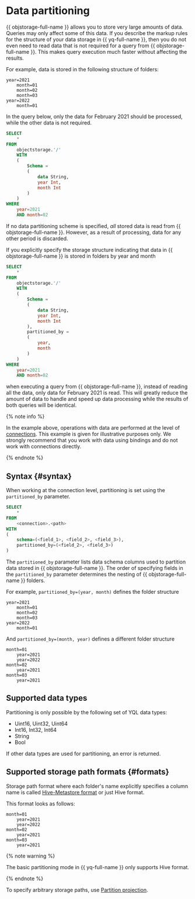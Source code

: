# Data partitioning

{{ objstorage-full-name }} allows you to store very large amounts of data. Queries may only affect some of this data. If you describe the markup rules for the structure of your data storage in {{ yq-full-name }}, then you do not even need to read data that is not required for a query from {{ objstorage-full-name }}. This makes query execution much faster without affecting the results.

For example, data is stored in the following structure of folders:

```
year=2021
    month=01
    month=02
    month=03
year=2022
    month=01
```

In the query below, only the data for February 2021 should be processed, while the other data is not required.

```sql
SELECT
    *
FROM
    objectstorage.'/'
    WITH
    (
        Schema =
        (
            data String,
            year Int,
            month Int
        )
    )
WHERE
    year=2021
    AND month=02
```

If no data partitioning scheme is specified, _all_ stored data is read from {{ objstorage-full-name }}. However, as a result of processing, data for any other period is discarded.

If you explicitly specify the storage structure indicating that data in {{ objstorage-full-name }} is stored in folders by year and month
```sql
SELECT
    *
FROM
    objectstorage.'/'
    WITH
    (
        Schema =
        (
            data String,
            year Int,
            month Int
        ),
        partitioned_by =
        (
            year,
            month
        )
    )
WHERE
    year=2021
    AND month=02
```

when executing a query from {{ objstorage-full-name }}, instead of reading all the data, only data for February 2021 is read. This will greatly reduce the amount of data to handle and speed up data processing while the results of both queries will be identical.

{% note info %}

In the example above, operations with data are performed at the level of [connections](glossary.md#connection). This example is given for illustrative purposes only. We strongly recommend that you work with data using bindings and do not work with connections directly.

{% endnote %}

## Syntax {#syntax}

When working at the connection level, partitioning is set using the `partitioned_by` parameter.

```sql
SELECT
    *
FROM
    <connection>.<path>
WITH
(
    schema=(<field_1>, <field_2>, <field_3>),
    partitioned_by=(<field_2>, <field_3>)
)
```


The `partitioned_by` parameter lists data schema columns used to partition data stored in {{ objstorage-full-name }}. The order of specifying fields in the `partitioned_by` parameter determines the nesting of {{ objstorage-full-name }} folders.

For example, `partitioned_by=(year, month)` defines the folder structure

```
year=2021
    month=01
    month=02
    month=03
year=2022
    month=01
```

And `partitioned_by=(month, year)` defines a different folder structure

```
month=01
    year=2021
    year=2022
month=02
    year=2021
month=03
    year=2021
```

## Supported data types

Partitioning is only possible by the following set of YQL data types:
- Uint16, Uint32, Uint64
- Int16, Int32, Int64
- String
- Bool

If other data types are used for partitioning, an error is returned.

## Supported storage path formats {#formats}

Storage path format where each folder's name explicitly specifies a column name is called [Hive-Metastore format](https://en.wikipedia.org/wiki/Apache_Hive) or just Hive format.

This format looks as follows:
```
month=01
    year=2021
    year=2022
month=02
    year=2021
month=03
    year=2021
```

{% note warning %}

The basic partitioning mode in {{ yq-full-name }} only supports Hive format.

{% endnote %}

To specify arbitrary storage paths, use [Partition projection](partition-projection.md).